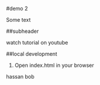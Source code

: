#demo 2

Some text

##subheader

watch tutorial on youtube

##local development

1. Open index.html in your browser

hassan
bob
